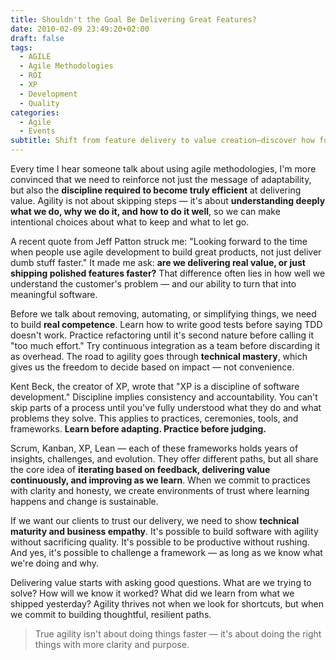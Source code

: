 ```yaml
---
title: Shouldn't the Goal Be Delivering Great Features?
date: 2010-02-09 23:49:20+02:00
draft: false
tags:
  - AGILE
  - Agile Methodologies
  - ROI
  - XP
  - Development
  - Quality
categories:
  - Agile
  - Events
subtitle: Shift from feature delivery to value creation—discover how focusing on user outcomes rather than polished functionality leads to more meaningful software that truly serves people's needs
---
```


Every time I hear someone talk about using agile methodologies, I'm more convinced that we need to reinforce not just the message of adaptability, but also the **discipline required to become truly efficient** at delivering value. Agility is not about skipping steps — it's about **understanding deeply what we do, why we do it, and how to do it well**, so we can make intentional choices about what to keep and what to let go.

A recent quote from Jeff Patton struck me: "Looking forward to the time when people use agile development to build great products, not just deliver dumb stuff faster." It made me ask: **are we delivering real value, or just shipping polished features faster?** That difference often lies in how well we understand the customer's problem — and our ability to turn that into meaningful software.

Before we talk about removing, automating, or simplifying things, we need to build **real competence**. Learn how to write good tests before saying TDD doesn't work. Practice refactoring until it's second nature before calling it "too much effort." Try continuous integration as a team before discarding it as overhead. The road to agility goes through **technical mastery**, which gives us the freedom to decide based on impact — not convenience.

Kent Beck, the creator of XP, wrote that "XP is a discipline of software development." Discipline implies consistency and accountability. You can't skip parts of a process until you've fully understood what they do and what problems they solve. This applies to practices, ceremonies, tools, and frameworks. **Learn before adapting. Practice before judging.**

Scrum, Kanban, XP, Lean — each of these frameworks holds years of insights, challenges, and evolution. They offer different paths, but all share the core idea of **iterating based on feedback, delivering value continuously, and improving as we learn**. When we commit to practices with clarity and honesty, we create environments of trust where learning happens and change is sustainable.

If we want our clients to trust our delivery, we need to show **technical maturity and business empathy**. It's possible to build software with agility without sacrificing quality. It's possible to be productive without rushing. And yes, it's possible to challenge a framework — as long as we know what we're doing and why.

Delivering value starts with asking good questions. What are we trying to solve? How will we know it worked? What did we learn from what we shipped yesterday? Agility thrives not when we look for shortcuts, but when we commit to building thoughtful, resilient paths.

> True agility isn't about doing things faster — it's about doing the right things with more clarity and purpose.
